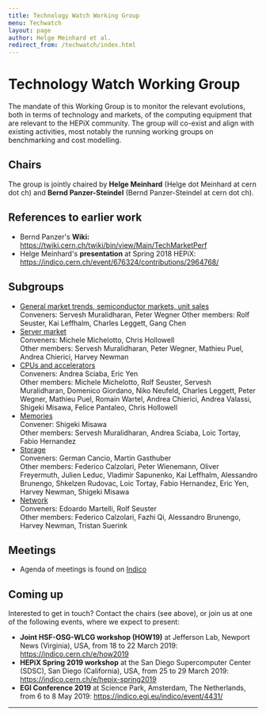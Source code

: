```yaml
---
title: Technology Watch Working Group
menu: Techwatch
layout: page
author: Helge Meinhard et al.
redirect_from: /techwatch/index.html
---
```


# Technology Watch Working Group

The mandate of this Working Group is to monitor the relevant
evolutions, both in terms of technology and markets, of the computing
equipment that are relevant to the HEPiX community. The group will co-exist and align with existing
activities, most notably the running working groups on benchmarking
and cost modelling.

## Chairs

The group is jointly chaired by **Helge Meinhard** (Helge dot Meinhard at cern dot ch) and **Bernd Panzer-Steindel** (Bernd Panzer-Steindel at cern dot ch).

## References to earlier work
  * Bernd Panzer's **Wiki:** https://twiki.cern.ch/twiki/bin/view/Main/TechMarketPerf
  * Helge Meinhard's **presentation** at Spring 2018 HEPiX: https://indico.cern.ch/event/676324/contributions/2964768/


## Subgroups

  * [General market trends, semiconductor markets, unit sales](/techwatch/market.html)  
    Conveners: Servesh Muralidharan, Peter Wegner
    Other members: Rolf Seuster, Kai Leffhalm, Charles Leggett, Gang Chen
  * [Server market](/techwatch/servers.html)  
    Conveners: Michele Michelotto, Chris Hollowell  
    Other members: Servesh Muralidharan, Peter Wegner, Mathieu Puel, Andrea Chierici, Harvey Newman
  * [CPUs and accelerators](/techwatch/cpus.html)  
    Conveners: Andrea Sciaba, Eric Yen  
    Other members: Michele Michelotto, Rolf Seuster, Servesh Muralidharan, Domenico Giordano, Niko Neufeld, Charles Leggett, Peter Wegner, Mathieu Puel, Romain Wartel, Andrea Chierici, Andrea Valassi, Shigeki Misawa, Felice Pantaleo, Chris Hollowell
  * [Memories](/techwatch/memories.html)  
    Convener: Shigeki Misawa  
    Other members: Servesh Muralidharan, Andrea Sciaba, Loic Tortay, Fabio Hernandez
  * [Storage](/techwatch/storage.html)  
    Conveners: German Cancio, Martin Gasthuber  
    Other members: Federico Calzolari, Peter Wienemann, Oliver Freyermuth, Julien Leduc, Vladimir Sapunenko, Kai Leffhalm, Alessandro Brunengo, Shkelzen Rudovac, Loic Tortay, Fabio Hernandez, Eric Yen, Harvey Newman, Shigeki Misawa
  * [Network](/techwatch/network.html)  
    Conveners: Edoardo Martelli, Rolf Seuster  
    Other members: Federico Calzolari, Fazhi Qi, Alessandro Brunengo, Harvey Newman, Tristan Suerink

## Meetings

  * Agenda of meetings is found on [Indico](https://indico.cern.ch/category/10621/)

## Coming up

Interested to get in touch? Contact the chairs (see above), or join us at one of the following events, where we expect to present:

  * **Joint HSF-OSG-WLCG workshop (HOW19)** at Jefferson Lab, Newport News (Virginia), USA, from 18 to 22 March 2019: https://indico.cern.ch/e/how2019
  * **HEPiX Spring 2019 workshop** at the San Diego Supercomputer Center (SDSC), San Diego (California), USA, from 25 to 29 March 2019: https://indico.cern.ch/e/hepix-spring2019
  * **EGI Conference 2019** at Science Park, Amsterdam, The Netherlands, from 6 to 8 May 2019: https://indico.egi.eu/indico/event/4431/

----

